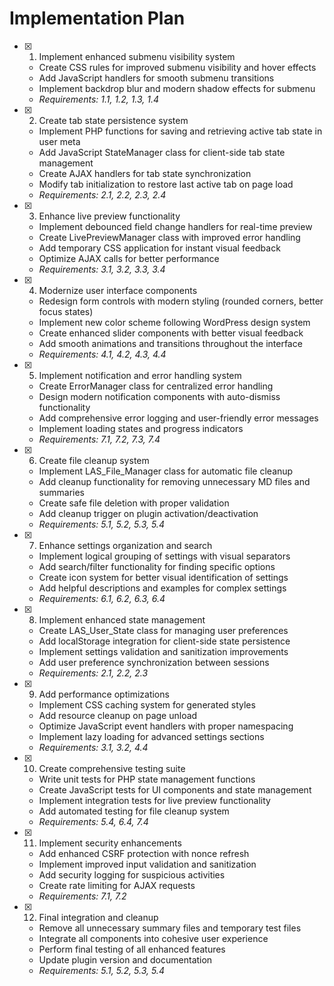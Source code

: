 # Implementation Plan

- [x] 1. Implement enhanced submenu visibility system

  - Create CSS rules for improved submenu visibility and hover effects
  - Add JavaScript handlers for smooth submenu transitions
  - Implement backdrop blur and modern shadow effects for submenu
  - _Requirements: 1.1, 1.2, 1.3, 1.4_

- [x] 2. Create tab state persistence system

  - Implement PHP functions for saving and retrieving active tab state in user meta
  - Add JavaScript StateManager class for client-side tab state management
  - Create AJAX handlers for tab state synchronization
  - Modify tab initialization to restore last active tab on page load
  - _Requirements: 2.1, 2.2, 2.3, 2.4_

- [x] 3. Enhance live preview functionality

  - Implement debounced field change handlers for real-time preview
  - Create LivePreviewManager class with improved error handling
  - Add temporary CSS application for instant visual feedback
  - Optimize AJAX calls for better performance
  - _Requirements: 3.1, 3.2, 3.3, 3.4_

- [x] 4. Modernize user interface components

  - Redesign form controls with modern styling (rounded corners, better focus states)
  - Implement new color scheme following WordPress design system
  - Create enhanced slider components with better visual feedback
  - Add smooth animations and transitions throughout the interface
  - _Requirements: 4.1, 4.2, 4.3, 4.4_

- [x] 5. Implement notification and error handling system

  - Create ErrorManager class for centralized error handling
  - Design modern notification components with auto-dismiss functionality
  - Add comprehensive error logging and user-friendly error messages
  - Implement loading states and progress indicators
  - _Requirements: 7.1, 7.2, 7.3, 7.4_

- [x] 6. Create file cleanup system

  - Implement LAS_File_Manager class for automatic file cleanup
  - Add cleanup functionality for removing unnecessary MD files and summaries
  - Create safe file deletion with proper validation
  - Add cleanup trigger on plugin activation/deactivation
  - _Requirements: 5.1, 5.2, 5.3, 5.4_

- [x] 7. Enhance settings organization and search

  - Implement logical grouping of settings with visual separators
  - Add search/filter functionality for finding specific options
  - Create icon system for better visual identification of settings
  - Add helpful descriptions and examples for complex settings
  - _Requirements: 6.1, 6.2, 6.3, 6.4_

- [x] 8. Implement enhanced state management

  - Create LAS_User_State class for managing user preferences
  - Add localStorage integration for client-side state persistence
  - Implement settings validation and sanitization improvements
  - Add user preference synchronization between sessions
  - _Requirements: 2.1, 2.2, 2.3_

- [x] 9. Add performance optimizations

  - Implement CSS caching system for generated styles
  - Add resource cleanup on page unload
  - Optimize JavaScript event handlers with proper namespacing
  - Implement lazy loading for advanced settings sections
  - _Requirements: 3.1, 3.2, 4.4_

- [x] 10. Create comprehensive testing suite

  - Write unit tests for PHP state management functions
  - Create JavaScript tests for UI components and state management
  - Implement integration tests for live preview functionality
  - Add automated testing for file cleanup system
  - _Requirements: 5.4, 6.4, 7.4_

- [x] 11. Implement security enhancements

  - Add enhanced CSRF protection with nonce refresh
  - Implement improved input validation and sanitization
  - Add security logging for suspicious activities
  - Create rate limiting for AJAX requests
  - _Requirements: 7.1, 7.2_

- [x] 12. Final integration and cleanup
  - Remove all unnecessary summary files and temporary test files
  - Integrate all components into cohesive user experience
  - Perform final testing of all enhanced features
  - Update plugin version and documentation
  - _Requirements: 5.1, 5.2, 5.3, 5.4_
